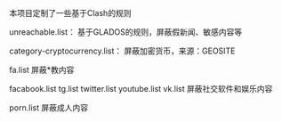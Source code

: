 本项目定制了一些基于Clash的规则

unreachable.list：             基于GLADOS的规则，屏蔽假新闻、敏感内容等

category-cryptocurrency.list： 屏蔽加密货币，来源：GEOSITE

fa.list                        屏蔽*教内容

facabook.list  tg.list  twitter.list  youtube.list  vk.list 屏蔽社交软件和娱乐内容

porn.list                      屏蔽成人内容
